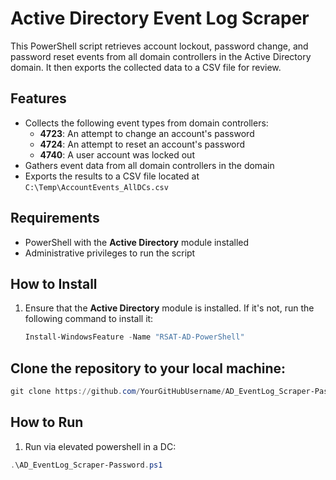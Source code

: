 # Active Directory Event Log Scraper

This PowerShell script retrieves account lockout, password change, and password reset events from all domain controllers in the Active Directory domain. It then exports the collected data to a CSV file for review.

## Features

- Collects the following event types from domain controllers:
  - **4723**: An attempt to change an account's password
  - **4724**: An attempt to reset an account's password
  - **4740**: A user account was locked out
- Gathers event data from all domain controllers in the domain
- Exports the results to a CSV file located at `C:\Temp\AccountEvents_AllDCs.csv`
  
## Requirements

- PowerShell with the **Active Directory** module installed
- Administrative privileges to run the script


## How to Install

1. Ensure that the **Active Directory** module is installed. If it's not, run the following command to install it:
   ```powershell
   Install-WindowsFeature -Name "RSAT-AD-PowerShell"

## Clone the repository to your local machine:
```powershell
git clone https://github.com/YourGitHubUsername/AD_EventLog_Scraper-Password.git
```

## How to Run
1. Run via elevated powershell in a DC:
```powershell
.\AD_EventLog_Scraper-Password.ps1
```

